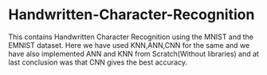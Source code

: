 # Handwritten-Character-Recognition

This contains Handwritten Character Recognition using the MNIST and the EMNIST dataset.
Here we have used KNN,ANN,CNN for the same and we have also implemented ANN and KNN from Scratch(Without libraries)
and at last conclusion was that CNN gives the best accuracy.
